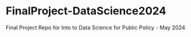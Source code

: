# FinalProject-DataScience2024
Final Project Repo for Into to Data Science for Public Policy - May 2024 

